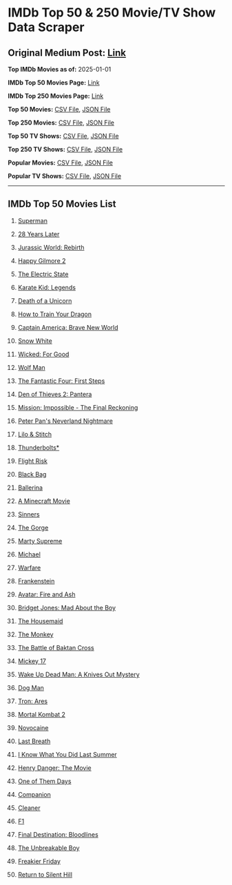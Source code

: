 # IMDb Top 50 & 250 Movie/TV Show Data Scraper

## Original Medium Post: [Link](https://medium.com/@nishantsahoo/which-movie-should-i-watch-5c83a3c0f5b1)

**Top IMDb Movies as of:** 2025-01-01

**IMDb Top 50 Movies Page:** [Link](https://www.imdb.com/search/title/?title_type=feature&release_date=2025-01-01,2025-12-31)

**IMDb Top 250 Movies Page:** [Link](https://www.imdb.com/chart/top/)

**Top 50 Movies:** [CSV File](/data/top50/movies.csv), [JSON File](/data/top50/movies.json)

**Top 250 Movies:** [CSV File](/data/top250/movies.csv), [JSON File](/data/top250/movies.json)

**Top 50 TV Shows:** [CSV File](/data/top50/shows.csv), [JSON File](/data/top50/shows.json)

**Top 250 TV Shows:** [CSV File](/data/top250/shows.csv), [JSON File](/data/top250/shows.json)

**Popular Movies:** [CSV File](/data/popular/movies.csv), [JSON File](/data/popular/movies.json)

**Popular TV Shows:** [CSV File](/data/popular/shows.csv), [JSON File](/data/popular/shows.json)

---

## IMDb Top 50 Movies List

1. [Superman](https://www.imdb.com/title/tt5950044/)

2. [28 Years Later](https://www.imdb.com/title/tt10548174/)

3. [Jurassic World: Rebirth](https://www.imdb.com/title/tt31036941/)

4. [Happy Gilmore 2](https://www.imdb.com/title/tt31868189/)

5. [The Electric State](https://www.imdb.com/title/tt7766378/)

6. [Karate Kid: Legends](https://www.imdb.com/title/tt1674782/)

7. [Death of a Unicorn](https://www.imdb.com/title/tt28443655/)

8. [How to Train Your Dragon](https://www.imdb.com/title/tt26743210/)

9. [Captain America: Brave New World](https://www.imdb.com/title/tt14513804/)

10. [Snow White](https://www.imdb.com/title/tt6208148/)

11. [Wicked: For Good](https://www.imdb.com/title/tt19847976/)

12. [Wolf Man](https://www.imdb.com/title/tt4216984/)

13. [The Fantastic Four: First Steps](https://www.imdb.com/title/tt10676052/)

14. [Den of Thieves 2: Pantera](https://www.imdb.com/title/tt8008948/)

15. [Mission: Impossible - The Final Reckoning](https://www.imdb.com/title/tt9603208/)

16. [Peter Pan's Neverland Nightmare](https://www.imdb.com/title/tt21955520/)

17. [Lilo & Stitch](https://www.imdb.com/title/tt11655566/)

18. [Thunderbolts\*](https://www.imdb.com/title/tt20969586/)

19. [Flight Risk](https://www.imdb.com/title/tt10078772/)

20. [Black Bag](https://www.imdb.com/title/tt30988739/)

21. [Ballerina](https://www.imdb.com/title/tt7181546/)

22. [A Minecraft Movie](https://www.imdb.com/title/tt3566834/)

23. [Sinners](https://www.imdb.com/title/tt31193180/)

24. [The Gorge](https://www.imdb.com/title/tt13654226/)

25. [Marty Supreme](https://www.imdb.com/title/tt32916440/)

26. [Michael](https://www.imdb.com/title/tt11378946/)

27. [Warfare](https://www.imdb.com/title/tt31434639/)

28. [Frankenstein](https://www.imdb.com/title/tt1312221/)

29. [Avatar: Fire and Ash](https://www.imdb.com/title/tt1757678/)

30. [Bridget Jones: Mad About the Boy](https://www.imdb.com/title/tt32063050/)

31. [The Housemaid](https://www.imdb.com/title/tt27543632/)

32. [The Monkey](https://www.imdb.com/title/tt27714946/)

33. [The Battle of Baktan Cross](https://www.imdb.com/title/tt30144839/)

34. [Mickey 17](https://www.imdb.com/title/tt12299608/)

35. [Wake Up Dead Man: A Knives Out Mystery](https://www.imdb.com/title/tt14364480/)

36. [Dog Man](https://www.imdb.com/title/tt10954718/)

37. [Tron: Ares](https://www.imdb.com/title/tt6604188/)

38. [Mortal Kombat 2](https://www.imdb.com/title/tt17490712/)

39. [Novocaine](https://www.imdb.com/title/tt29603959/)

40. [Last Breath](https://www.imdb.com/title/tt14403504/)

41. [I Know What You Did Last Summer](https://www.imdb.com/title/tt4045450/)

42. [Henry Danger: The Movie](https://www.imdb.com/title/tt7787524/)

43. [One of Them Days](https://www.imdb.com/title/tt32221196/)

44. [Companion](https://www.imdb.com/title/tt26584495/)

45. [Cleaner](https://www.imdb.com/title/tt27812086/)

46. [F1](https://www.imdb.com/title/tt16311594/)

47. [Final Destination: Bloodlines](https://www.imdb.com/title/tt9619824/)

48. [The Unbreakable Boy](https://www.imdb.com/title/tt5181260/)

49. [Freakier Friday](https://www.imdb.com/title/tt31956415/)

50. [Return to Silent Hill](https://www.imdb.com/title/tt22868010/)
